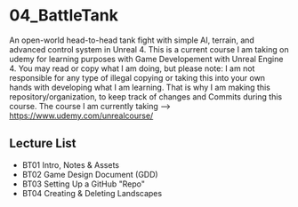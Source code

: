 # 04_BattleTank
An open-world head-to-head tank fight with simple AI, terrain, and advanced control system in Unreal 4.
This is a current course I am taking on udemy for learning purposes with Game Developement with Unreal Engine 4.
You may read or copy what I am doing, but please note: I am not responsible for any type of illegal copying or taking this into your own hands with developing what I am learning. That is why I am making this repository/organization, to keep track of changes and Commits during this course. The course I am currently taking --> https://www.udemy.com/unrealcourse/

## Lecture List
* BT01 Intro, Notes & Assets
* BT02 Game Design Document (GDD)
* BT03 Setting Up a GitHub "Repo"
* BT04 Creating & Deleting Landscapes

